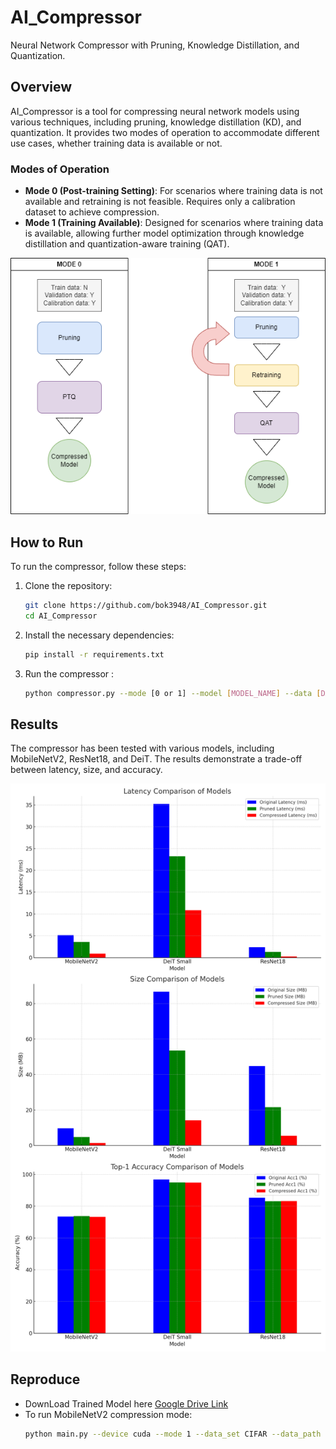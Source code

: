 # AI_Compressor

Neural Network Compressor with Pruning, Knowledge Distillation, and Quantization.

## Overview
AI_Compressor is a tool for compressing neural network models using various techniques, including pruning, knowledge distillation (KD), and quantization. It provides two modes of operation to accommodate different use cases, whether training data is available or not.

### Modes of Operation
- **Mode 0 (Post-training Setting)**: For scenarios where training data is not available and retraining is not feasible. Requires only a calibration dataset to achieve compression.
- **Mode 1 (Training Available)**: Designed for scenarios where training data is available, allowing further model optimization through knowledge distillation and quantization-aware training (QAT).

![Compression Modes](./Images/mode1.png "Mode Overview")

## How to Run
To run the compressor, follow these steps:

1. Clone the repository:
   ```sh
   git clone https://github.com/bok3948/AI_Compressor.git
   cd AI_Compressor
   ```

2. Install the necessary dependencies:
   ```sh
   pip install -r requirements.txt
   ```

3. Run the compressor :
   ```sh
   python compressor.py --mode [0 or 1] --model [MODEL_NAME] --data [DATA_PATH] 
   ```

## Results
The compressor has been tested with various models, including MobileNetV2, ResNet18, and DeiT. The results demonstrate a trade-off between latency, size, and accuracy.

![Model Compression Results](./Images/resullt.png "Results Overview")

## Reproduce
- DownLoad Trained Model here [Google Drive Link](https://drive.google.com/file/d/1OmCzW_q9zCORb38RHm528-AKhN86Zeli/view?usp=drive_link)
- To run MobileNetV2 compression mode:
  ```sh
  python main.py --device cuda --mode 1 --data_set CIFAR --data_path ./ --model mobilenetv2_x1_0 --pretrained ./cifar100_mobilenetv2_x1_0 --pruning_ratio 0.6 --global_pruning True --weight_decay 0.0005 --lr 1e-6 --qat_lr 1e-6 --qat_epochs 10 --epochs 100 --do_KD
  ```


  






